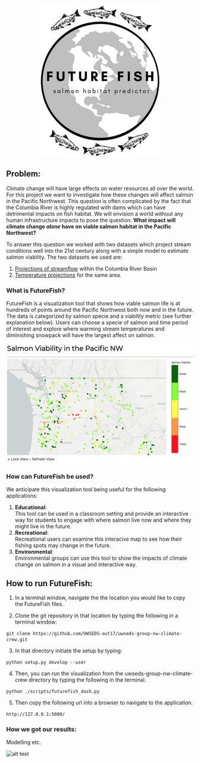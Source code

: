 <p align="center">
  <img src="https://github.com/UWSEDS-aut17/uwseds-group-nw-climate-crew/blob/master/futurefish/resources/images/logo_3.png">
</p>

## Problem:
Climate change will have large effects on water resources all over the world. For this project we want to investigate how these changes will affect salmon in the Pacific Northwest. This question is often complicated by the fact that the Columbia River is highly regulated with dams which can have detrimental impacts on fish habitat. We will envision a world without any human infrastructure impacts to pose the question: __What impact will climate change _alone_ have on viable salmon habitat in the Pacific Northwest?__

To answer this question we worked with two datasets which project stream conditions well into the 21st century along with a simple model to estimate salmon viability. The two datasets we used are:
1. [Projections of streamflow](http://hydro.washington.edu/CRCC/) within the Columbia River Basin
2. [Temperature projections](https://www.fs.fed.us/rm/boise/AWAE/projects/NorWeST.html) for the same area.

### What is FutureFish?
FutureFish is a visualization tool that shows how viable salmon life is at hundreds of points around the Pacific Northwest both now and in the future. The data is categorized by salmon specie and a viability metric (see further explanation below). Users can choose a specie of salmon and time period of interest and explore where warming stream temperatures and diminishing snowpack will have the largest affect on salmon.  

<p align="center">
  <img src="https://github.com/UWSEDS-aut17/uwseds-group-nw-climate-crew/blob/master/futurefish/resources/images/futurefish_map.png">
</p>

### How can FutureFish be used?
We anticipate this visualization tool being useful for the following applications: 
1. __Educational__:  
    This tool can be used in a classroom setting and provide an interactive way for students to engage with where salmon live now and where they might live in the future.
2. __Recreational__:  
    Recreational users can examine this interacive map to see how their fishing spots may change in the future.
3. __Environmental__:  
    Environmental groups can use this tool to show the impacts of climate change on salmon in a visual and interactive way. 


## How to run FutureFish: 
1. In a terminal window, navigate the the location you would like to copy the FutureFish files. 

2. Clone the git repository in that location by typing the following in a terminal window: 
~~~~
git clone https://github.com/UWSEDS-aut17/uwseds-group-nw-climate-crew.git
~~~~

3. In that directory initiate the setup by typing: 
~~~~
python setup.py develop --user
~~~~

4. Then, you can run the visualization from the uwseds-group-nw-climate-crew directory by typing the following in the terminal. 
~~~~
python ./scripts/futurefish_dash.py
~~~~

5. Then copy the following url into a browser to navigate to the application. 
~~~~
http://127.0.0.1:5000/ 
~~~~

### How we got our results: 
Modelling etc. 



![alt text](http://hydro.washington.edu/CRCC/assets/img/CRBaerial.jpg)
